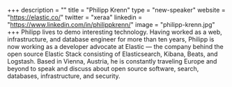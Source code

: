 +++
description = ""
title = "Philipp Krenn"
type = "new-speaker"
website = "https://elastic.co/"
twitter = "xeraa"
linkedin = "https://www.linkedin.com/in/philippkrenn/"
image = "philipp-krenn.jpg"
+++
Philipp lives to demo interesting technology. Having worked as a web, infrastructure, and database engineer for more than ten years, Philipp is now working as a developer advocate at Elastic — the company behind the open source Elastic Stack consisting of Elasticsearch, Kibana, Beats, and Logstash. Based in Vienna, Austria, he is constantly traveling Europe and beyond to speak and discuss about open source software, search, databases, infrastructure, and security.